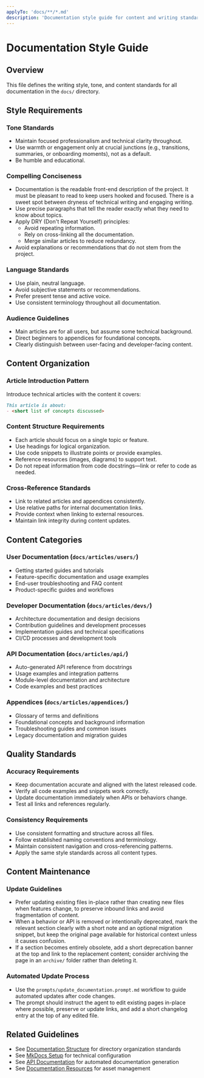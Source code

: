 ```yaml
---
applyTo: 'docs/**/*.md'
description: 'Documentation style guide for content and writing standards.'
---
```


# Documentation Style Guide

## Overview
This file defines the writing style, tone, and content standards for all documentation in the `docs/` directory.

## Style Requirements

### Tone Standards
- Maintain focused professionalism and technical clarity throughout.
- Use warmth or engagement only at crucial junctions (e.g., transitions, summaries, or onboarding moments), not as a default.
- Be humble and educational.

### Compelling Conciseness
- Documentation is the readable front-end description of the project. It must be pleasant to read to keep users hooked and focused. There is a sweet spot between dryness of technical writing and engaging writing.
- Use precise paragraphs that tell the reader exactly what they need to know about topics.
- Apply DRY (Don't Repeat Yourself) principles:
  - Avoid repeating information.
  - Rely on cross-linking all the documentation.
  - Merge similar articles to reduce redundancy.
- Avoid explanations or recommendations that do not stem from the project.

### Language Standards
- Use plain, neutral language.
- Avoid subjective statements or recommendations.
- Prefer present tense and active voice.
- Use consistent terminology throughout all documentation.

### Audience Guidelines
- Main articles are for all users, but assume some technical background.
- Direct beginners to appendices for foundational concepts.
- Clearly distinguish between user-facing and developer-facing content.

## Content Organization

### Article Introduction Pattern
Introduce technical articles with the content it covers:
```markdown
This article is about:
- <short list of concepts discussed>
```

### Content Structure Requirements
- Each article should focus on a single topic or feature.
- Use headings for logical organization.
- Use code snippets to illustrate points or provide examples.
- Reference resources (images, diagrams) to support text.
- Do not repeat information from code docstrings—link or refer to code as needed.

### Cross-Reference Standards
- Link to related articles and appendices consistently.
- Use relative paths for internal documentation links.
- Provide context when linking to external resources.
- Maintain link integrity during content updates.

## Content Categories

### User Documentation (`docs/articles/users/`)
- Getting started guides and tutorials
- Feature-specific documentation and usage examples
- End-user troubleshooting and FAQ content
- Product-specific guides and workflows

### Developer Documentation (`docs/articles/devs/`)
- Architecture documentation and design decisions
- Contribution guidelines and development processes
- Implementation guides and technical specifications
- CI/CD processes and development tools

### API Documentation (`docs/articles/api/`)
- Auto-generated API reference from docstrings
- Usage examples and integration patterns
- Module-level documentation and architecture
- Code examples and best practices

### Appendices (`docs/articles/appendices/`)
- Glossary of terms and definitions
- Foundational concepts and background information
- Troubleshooting guides and common issues
- Legacy documentation and migration guides

## Quality Standards

### Accuracy Requirements
- Keep documentation accurate and aligned with the latest released code.
- Verify all code examples and snippets work correctly.
- Update documentation immediately when APIs or behaviors change.
- Test all links and references regularly.

### Consistency Requirements
- Use consistent formatting and structure across all files.
- Follow established naming conventions and terminology.
- Maintain consistent navigation and cross-referencing patterns.
- Apply the same style standards across all content types.

## Content Maintenance

### Update Guidelines
- Prefer updating existing files in-place rather than creating new files when features change, to preserve inbound links and avoid fragmentation of content.
- When a behavior or API is removed or intentionally deprecated, mark the relevant section clearly with a short note and an optional migration snippet, but keep the original page available for historical context unless it causes confusion.
- If a section becomes entirely obsolete, add a short deprecation banner at the top and link to the replacement content; consider archiving the page in an `archive/` folder rather than deleting it.

### Automated Update Process
- Use the `prompts/update_documentation.prompt.md` workflow to guide automated updates after code changes.
- The prompt should instruct the agent to edit existing pages in-place where possible, preserve or update links, and add a short changelog entry at the top of any edited file.

## Related Guidelines
- See [Documentation Structure](./documentation-structure.instructions.md) for directory organization standards
- See [MkDocs Setup](./documentation-mkdocs-setup.instructions.md) for technical configuration
- See [API Documentation](./documentation-api.instructions.md) for automated documentation generation
- See [Documentation Resources](./documentation-resources.instructions.md) for asset management